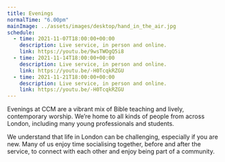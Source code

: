 ```yaml
---
title: Evenings
normalTime: "6.00pm"
mainImage: ../assets/images/desktop/hand_in_the_air.jpg
schedule:             
  - time: 2021-11-07T18:00:00+00:00
    description: Live service, in person and online.
    link: https://youtu.be/9wsTWOgQ5i8
  - time: 2021-11-14T18:00:00+00:00
    description: Live service, in person and online.
    link: https://youtu.be/-H0TcqkRZGU
  - time: 2021-11-21T18:00:00+00:00
    description: Live service, in person and online.
    link: https://youtu.be/-H0TcqkRZGU
---
```

Evenings at CCM are a vibrant mix of Bible teaching and lively, contemporary worship. We’re home to all kinds of people from across London, including many young professionals and students.

We understand that life in London can be challenging, especially if you are new. Many of us enjoy time socialising together, before and after the service, to connect with each other and enjoy being part of a community.
